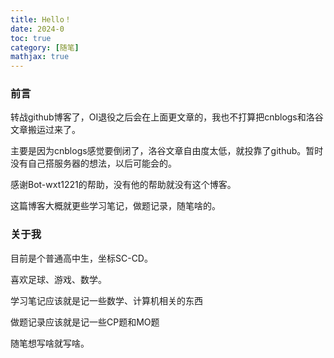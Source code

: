 ```yaml
---
title: Hello！
date: 2024-0
toc: true
category: [随笔]
mathjax: true
---
```

### 前言

转战github博客了，OI退役之后会在上面更文章的，我也不打算把cnblogs和洛谷文章搬运过来了。

主要是因为cnblogs感觉要倒闭了，洛谷文章自由度太低，就投靠了github。暂时没有自己搭服务器的想法，以后可能会的。

感谢Bot-wxt1221的帮助，没有他的帮助就没有这个博客。

这篇博客大概就更些学习笔记，做题记录，随笔啥的。

### 关于我

目前是个普通高中生，坐标SC-CD。

喜欢足球、游戏、数学。

学习笔记应该就是记一些数学、计算机相关的东西

做题记录应该就是记一些CP题和MO题

随笔想写啥就写啥。
